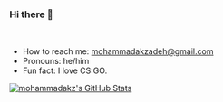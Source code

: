 ### Hi there 👋
<br/>

- How to reach me: mohammadakzadeh@gmail.com
- Pronouns: he/him
- Fun fact: I love CS:GO.

[![mohammadakz's GitHub Stats](https://github-readme-stats.vercel.app/api?username=mohammadakz&theme=dark&show_icons=true)](https://github.com/mohammadakz)
<!---[![Top Langs](https://github-readme-stats.vercel.app/api/top-langs/?username=mohammadakz&layout=compact)](https://github.com/anuraghazra/github-readme-stats)-->
<!---[![Readme Card](https://github-readme-stats.vercel.app/api/pin/?username=mohammadakz&repo=github-readme-stats)](https://github.com/mohammadakz/github-readme-stats) -->


